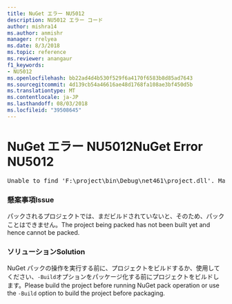 ```yaml
---
title: NuGet エラー NU5012
description: NU5012 エラー コード
author: mishra14
ms.author: anmishr
manager: rrelyea
ms.date: 8/3/2018
ms.topic: reference
ms.reviewer: anangaur
f1_keywords:
- NU5012
ms.openlocfilehash: bb22ad4d4b530f529f6a4170f6583b8d85ad7643
ms.sourcegitcommit: 4d139cb54a46616ae48d1768fa108ae3bf450d5b
ms.translationtype: MT
ms.contentlocale: ja-JP
ms.lasthandoff: 08/03/2018
ms.locfileid: "39508645"
---
```

# <a name="nuget-error-nu5012"></a><span data-ttu-id="ff94c-103">NuGet エラー NU5012</span><span class="sxs-lookup"><span data-stu-id="ff94c-103">NuGet Error NU5012</span></span>
<pre>Unable to find 'F:\project\bin\Debug\net461\project.dll'. Make sure the project has been built.</pre>

### <a name="issue"></a><span data-ttu-id="ff94c-104">懸案事項</span><span class="sxs-lookup"><span data-stu-id="ff94c-104">Issue</span></span>

<span data-ttu-id="ff94c-105">パックされるプロジェクトでは、まだビルドされていないと、そのため、パックことはできません。</span><span class="sxs-lookup"><span data-stu-id="ff94c-105">The project being packed has not been built yet and hence cannot be packed.</span></span>


### <a name="solution"></a><span data-ttu-id="ff94c-106">ソリューション</span><span class="sxs-lookup"><span data-stu-id="ff94c-106">Solution</span></span>

<span data-ttu-id="ff94c-107">NuGet パックの操作を実行する前に、プロジェクトをビルドするか、使用してください、`-Build`オプションをパッケージ化する前にプロジェクトをビルドします。</span><span class="sxs-lookup"><span data-stu-id="ff94c-107">Please build the project before running NuGet pack operation or use the `-Build` option to build the project before packaging.</span></span>

